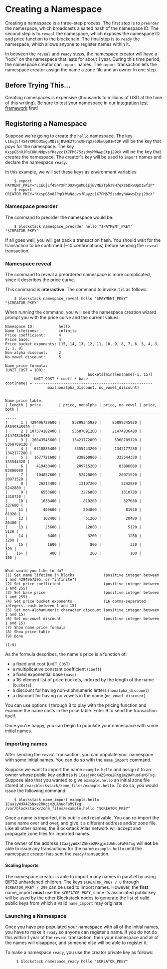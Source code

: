 # Creating a Namespace

Creating a namespace is a three-step process.  The first
step is to `preorder` the namespace, which broadcasts a salted hash of the
namespace ID.  The second step is to `reveal` the namespace, which exposes the
namespace ID and price function to the blockchain.  The final step is to `ready`
the namespace, which allows anyone to register names within it.

In between the `reveal` and `ready` steps, the namespace creator will have a
"lock" on the namespace that lasts for about 1 year.  During this time period,
the namespace creator can `import` names.  The `import` transaction lets the
namespace creator assign the name a zone file and an owner in one step.

## Before Trying This...

Creating namespaces is expensive (thousands to millions of USD at the time of
this writing).  Be sure to test your namespace in our [integration test
framework](https://github.com/blockstack/blockstack-core/tree/master/integration_tests)
first!

## Registering a Namespace

Suppose we're going to create the `hello` namespace.  The key
`L1EujLf4S4YXPhDUXwguMDiEjBVME2Tphs9H7qXz6DkwUpD1wf2P` will be the key that
*pays* for the namespace.  The key
`KxspG5n8JPqCHWuNdpvsfRayzc1X7FM675zsdmyhWAwpEtpj29cX` will be the key that
*creates* the namespace.  The creator's key will be used to `import` names and
declare the namespace `ready`.

In this example, we will set these keys as environment variables:

```
    $ export PAYMENT_PKEY="L1EujLf4S4YXPhDUXwguMDiEjBVME2Tphs9H7qXz6DkwUpD1wf2P"
    $ export CREATOR_PKEY="KxspG5n8JPqCHWuNdpvsfRayzc1X7FM675zsdmyhWAwpEtpj29cX"
```

### Namespace preorder

The command to preorder the namespace would be:

```
    $ blockstack namespace_preorder hello "$PAYMENT_PKEY" "$CREATOR_PKEY"
```

If all goes well, you will get back a transaction hash.  You should wait for the
transaction to be confirmed (~10 confirmations) before sending the `reveal`
transaction.

### Namespace reveal

The command to reveal a preordered namespace is more complicated, since it
describes the price curve.

This command is **interactive**.  The command to invoke it is as follows:

```
    $ blockstack namespace_reveal hello "$PAYMENT_PKEY" "$CREATOR_PKEY"
```

When running the command, you will see the namespace creation wizard prompt you
with the price curve and the current values:

```
Namespace ID:           hello
Name lifetimes:         infinite
Price coefficient:      4
Price base:             4
Price bucket exponents: [15, 14, 13, 12, 11, 10, 9, 8, 7, 6, 5, 4, 3, 2, 1, 0]
Non-alpha discount:     2
No-vowel discount:      5

Name price formula:
(UNIT_COST = 100):
                                     buckets[min(len(name)-1, 15)]
             UNIT_COST * coeff * base                             
cost(name) = -----------------------------------------------------
                   max(nonalpha_discount, no_vowel_discount)      


Name price table:
| length | price        | price, nonalpha | price, no vowel | price, both |
---------------------------------------------------------------------------
|      1 | 429496729600 |     85899345920 |     85899345920 | 85899345920 |
|      2 | 107374182400 |     53687091200 |     21474836480 | 21474836480 |
|      3 |  26843545600 |     13421772800 |      5368709120 |  5368709120 |
|      4 |   6710886400 |      3355443200 |      1342177280 |  1342177280 |
|      5 |   1677721600 |       838860800 |       335544320 |   335544320 |
|      6 |    419430400 |       209715200 |        83886080 |    83886080 |
|      7 |    104857600 |        52428800 |        20971520 |    20971520 |
|      8 |     26214400 |        13107200 |         5242880 |     5242880 |
|      9 |      6553600 |         3276800 |         1310720 |     1310720 |
|     10 |      1638400 |          819200 |          327680 |      327680 |
|     11 |       409600 |          204800 |           81920 |       81920 |
|     12 |       102400 |           51200 |           20480 |       20480 |
|     13 |        25600 |           12800 |            5120 |        5120 |
|     14 |         6400 |            3200 |            1280 |        1280 |
|     15 |         1600 |             800 |             320 |         320 |
|    16+ |          400 |             200 |             100 |         100 |


What would you like to do?
(1) Set name lifetime in blocks             (positive integer between 1 and 4294967295, or "infinite")
(2) Set price coefficient                   (positive integer between 1 and 255)
(3) Set base price                          (positive integer between 1 and 255)
(4) Set price bucket exponents              (16 comma-separated integers, each between 1 and 15)
(5) Set non-alphanumeric character discount (positive integer between 1 and 15)
(6) Set no-vowel discount                   (positive integer between 1 and 15)
(7) Show name price formula
(8) Show price table
(9) Done

(1-9) 
```

As the formula describes, the name's price is a function of:

* a fixed unit cost (`UNIT_COST`)
* a multiplicative constant coefficient (`coeff`)
* a fixed exponential base (`base`)
* a 16-element list of price buckets, indexed by the length of the name
  (`buckets`)
* a discount for having non-alphnumeric letters (`nonalpha_discount`)
* a discount for having no vowels in the name (`no_vowel_discount`)

You can use options 1 through 8 to play with the pricing function and examine
the name costs in the price table.  Enter 9 to send the transaction itself.

Once you're happy, you can begin to populate your namespace with some initial names.

### Importing names

After sending the `reveal` transaction, you can populate your namespace with
some initial names.  You can do so with the `name_import` command.

Suppose we want to import the name `example.hello` and assign it to an owner
whose public key address is `1CaajyWdX4ZSNxe2RKgjm2UAhuoFaMSTxg`.  Suppose also
that you wanted to give `example.hello` an initial zone file stored at
`/var/blockstack/zone_files/example.hello`.  To do so, you would issue the
following command:

```
    $ blockstack name_import example.hello 1CaajyWdX4ZSNxe2RKgjm2UAhuoFaMSTxg /var/blockstack/zone_files/example.hello "$CREATOR_PKEY"
```

Once a name is imported, it is public and resolvable.  You can re-import the
same name over and over, and give it a different address and/or zone file.  Like
all other names, the Blockstack Atlas network will accept and propagate zone
files for imported names.

The owner of the address `1CaajyWdX4ZSNxe2RKgjm2UAhuoFaMSTxg` will **not** be
able to issue any transactions for the name `example.hello` until the namespace
creator has sent the `ready` transaction.

#### Scaling Imports

The namespace creator is able to import many names in parallel by using BIP32
unhardened children.  The keys `$CREATOR_PKEY / 0` through
`$CREATOR_PKEY / 299` can be used to import names.  However, the **first**
name_import **must** use the `$CREATOR_PKEY`, since its associated public key
will be used by the other Blockstack nodes to generate the list of valid public keys from which a valid
`name_import` may originate.

### Launching a Namespace

Once you have pre-populated your namespace with all of the initial names, you
have to make it `ready` so anyone can register a name.  If you do not do this
within 1 year of the `reveal` transaction, then your namespace and all of the
names will disappear, and someone else will be able to register it.

To make a namespace `ready`, you use the creator private key as follows:

```
     $ blockstack namespace_ready hello "$CREATOR_PKEY"
```

